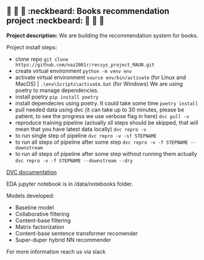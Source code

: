 ## :blue_book: :book: :orange_book: :neckbeard: Books recommendation project :neckbeard: :orange_book: :book: :blue_book:

**Project description:**
We are building the recommendation system for books. 

Project install steps:
- clone repo
`git clone https://github.com/naz2001r/recsys_project_MAUN.git`
- create virtual environment
`python -m venv env`
- activate virtual environment `source env/bin/activate` (for Linux and MacOS) | `.\env\Scripts\activate.bat` (for Windows)
We are using poetry to manage dependencies.
- install poetry
`pip install poetry`
- install dependecies using poetry. It could take some time
`poetry install`
- pull needed data using dvc (it can take up to 30 minutes, please be patient, to see the progress we use verbose flag in here)
`dvc pull -v`
- reproduce training pipeline (actually sll steps should be skipped, that will mean that you have latest data locally)
`dvc repro -v`
- to run single step of pipeline
`dvc repro -v -sf STEPNAME`
- to run all steps of pipeline after some step
`dvc repro -v -f STEPNAME --downstream`
- to run all steps of pipeline after some step without running them actually
`dvc repro -v -f STEPNAME --downstream --dry`

[DVC documentation](https://dvc.org/doc/start/data-management/data-versioning)

EDA jupyter notebook is in /data/notebooks folder.

Models developed:
- Baseline model
- Collaborative filtering
- Content-base filtering
- Matrix factorization
- Content-base sentence transformer recomender
- Super-duper hybrid NN recommender

For more information reach us via slack